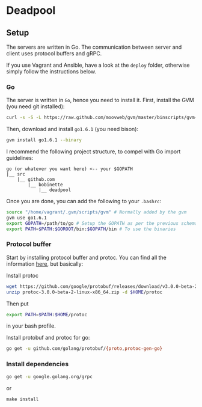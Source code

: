 # Deadpool

## Setup
The servers are written in Go. The communication between server and client uses protocol buffers and gRPC.

If you use Vagrant and Ansible, have a look at the `deploy` folder, otherwise simply follow the instructions below.

### Go
The server is written in `Go`, hence you need to install it. First, install the GVM (you need git installed):
```bash
curl -s -S -L https://raw.github.com/moovweb/gvm/master/binscripts/gvm-installer | bash
```
Then, download and install `go1.6.1` (you need bison):
```bash
gvm install go1.6.1 --binary
```

I recommend the following project structure, to compel with Go import guidelines:
```
go (or whatever you want here) <-- your $GOPATH
|__ src
    |__ github.com
        |__ bobinette
            |__ deadpool
```
Once you are done, you can add the following to your `.bashrc`:
```bash
source "/home/vagrant/.gvm/scripts/gvm" # Normally added by the gvm
gvm use go1.6.1
export GOPATH=/path/to/go # Setup the GOPATH as per the previous schema
export PATH=$PATH:$GOROOT/bin:$GOPATH/bin # To use the binaries
```

### Protocol buffer
Start by installing protocol buffer and protoc. You can find all the information [here](https://github.com/google/protobuf), but basically:

Install protoc
```bash
wget https://github.com/google/protobuf/releases/download/v3.0.0-beta-2/protoc-3.0.0-beta-2-linux-x86_64.zip
unzip protoc-3.0.0-beta-2-linux-x86_64.zip -d $HOME/protoc
```

Then put
```bash
export PATH=$PATH:$HOME/protoc
```
in your bash profile.

Install protobuf and protoc for go:
```bash
go get -u github.com/golang/protobuf/{proto,protoc-gen-go}
```

### Install dependencies
```bash
go get -u google.golang.org/grpc
```
or
```
make install
```
